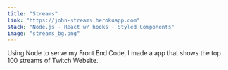 ```yaml
---
title: "Streams"
link: "https://john-streams.herokuapp.com"
stack: "Node.js - React w/ hooks - Styled Components"
image: "streams_bg.png"
---
```


Using Node to serve my Front End Code, I made a app that shows the top 100 streams of Twitch Website.
